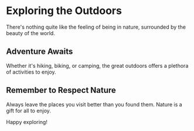 
# Exploring the Outdoors

There's nothing quite like the feeling of being in nature, surrounded by the beauty of the world.

## Adventure Awaits

Whether it's hiking, biking, or camping, the great outdoors offers a plethora of activities to enjoy.

## Remember to Respect Nature

Always leave the places you visit better than you found them. Nature is a gift for all to enjoy.

Happy exploring!
